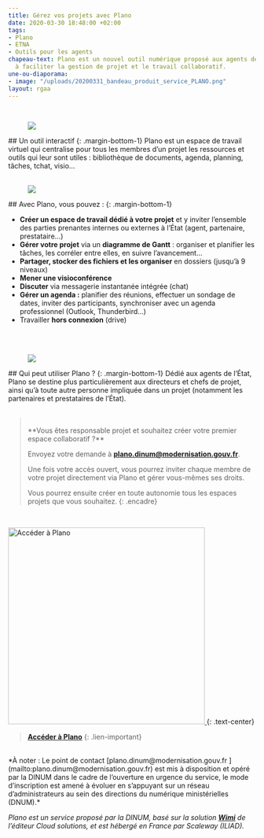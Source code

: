 ```yaml
---
title: Gérez vos projets avec Plano
date: 2020-03-30 18:48:00 +02:00
tags:
- Plano
- ETNA
- Outils pour les agents
chapeau-text: Plano est un nouvel outil numérique proposé aux agents de l’État, destiné
  à faciliter la gestion de projet et le travail collaboratif.
une-ou-diaporama:
- image: "/uploads/20200331_bandeau_produit_service_PLANO.png"
layout: rgaa
---
```


<br>

<figure class='image-left' style='width: 7%;'>
<img src="/uploads/swiss-army-knife_bleu.png"/>
</figure>## Un outil interactif 
{: .margin-bottom-1} 
Plano est un espace de travail virtuel qui centralise pour tous les membres d’un projet les ressources et outils qui leur sont utiles : bibliothèque de documents, agenda, planning, tâches, tchat, visio…
<br>
<br>



<figure class='image-left' style='width: 6%;'>
<img src="/uploads/picto-intervention.png"/>
</figure>## Avec Plano, vous pouvez :
{: .margin-bottom-1}

* **Créer un espace de travail dédié à votre projet** et y inviter l’ensemble des parties prenantes internes ou externes à l’État (agent, partenaire, prestataire…)
* **Gérer votre projet** via un **diagramme de Gantt** : organiser et planifier les tâches, les corréler entre elles, en suivre l’avancement…
* **Partager, stocker des fichiers et les organiser** en dossiers (jusqu’à 9 niveaux)
* **Mener une visioconférence** 
* **Discuter** via messagerie instantanée intégrée (chat)
* **Gérer un agenda :** planifier des réunions, effectuer un sondage de dates, inviter des participants, synchroniser avec un agenda professionnel (Outlook, Thunderbird…)
* Travailler **hors connexion** (drive)
<br>
<br>



<figure class='image-left' style='width: 6%;'>
<img src="/uploads/group-bleu.png"/>
</figure>## Qui peut utiliser Plano ?
{: .margin-bottom-1}
Dédié aux agents de l’État, Plano se destine plus particulièrement aux directeurs et chefs de projet, ainsi qu’à toute autre personne impliquée dans un projet (notamment les partenaires et prestataires de l’État).
<br>
<br>

> <br> 
> **Vous êtes responsable projet et souhaitez créer votre premier espace collaboratif ?**
>
> Envoyez votre demande à [**plano.dinum@modernisation.gouv.fr**](mailto:plano.dinum@modernisation.gouv.fr). 
>
> Une fois votre accès ouvert, vous pourrez inviter chaque membre de votre projet directement via Plano et gérer vous-mêmes ses droits. 
>
> Vous pourrez ensuite créer en toute autonomie tous les espaces projets que vous souhaitez.
{: .encadre}

<br>

<a href="https://plano.numerique.gouv.fr/"><img src="/uploads/capture-plano-500contour.png" width="400" alt="Accéder à Plano"/>
</a>
{: .text-center}
> [**Accéder à Plano**](https://plano.numerique.gouv.fr/)
{: .lien-important}

<br>
*À noter : Le point de contact [plano.dinum@modernisation.gouv.fr ](mailto:plano.dinum@modernisation.gouv.fr) est mis à disposition et opéré par la DINUM dans le cadre de l’ouverture en urgence du service, le mode d’inscription est amené à évoluer en s’appuyant sur un réseau d’administrateurs au sein des directions du numérique ministérielles (DNUM).*

*Plano est un service proposé par la DINUM, basé sur la solution [**Wimi**](https://www.wimi-teamwork.com/fr/) de l’éditeur Cloud solutions, et est hébergé en France par Scaleway (ILIAD).*